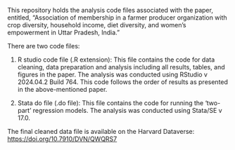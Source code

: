 This repository holds the analysis code files associated with the paper, entitled, “Association of membership in a farmer producer organization with crop diversity, household income, diet diversity, and women’s empowerment in Uttar Pradesh, India.” 

There are two code files:

1.	R studio code file (.R extension): This file contains the code for data cleaning, data preparation and analysis including all results, tables, and figures in the paper. The analysis was conducted using RStudio v 2024.04.2 Build 764. This code follows the order of results as presented in the above-mentioned paper. 
 
2.	Stata do file (.do file): This file contains the code for running the ‘two-part’ regression models. The analysis was conducted using Stata/SE v 17.0.

The final cleaned data file is available on the Harvard Dataverse: https://doi.org/10.7910/DVN/QWQRS7

